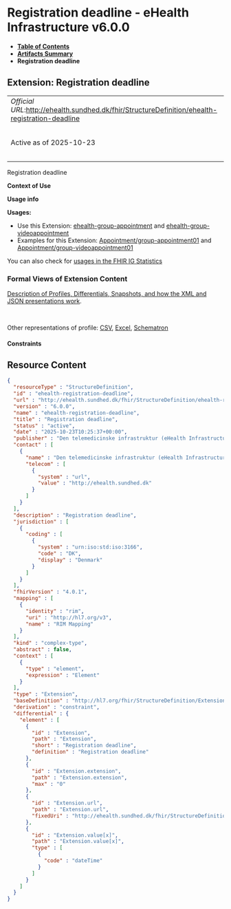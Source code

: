 # Registration deadline - eHealth Infrastructure v6.0.0

* [**Table of Contents**](toc.md)
* [**Artifacts Summary**](artifacts.md)
* **Registration deadline**

## Extension: Registration deadline 

| | |
| :--- | :--- |
| *Official URL*:http://ehealth.sundhed.dk/fhir/StructureDefinition/ehealth-registration-deadline | *Version*:6.0.0 |
| Active as of 2025-10-23 | *Computable Name*:ehealth-registration-deadline |

Registration deadline

**Context of Use**

**Usage info**

**Usages:**

* Use this Extension: [ehealth-group-appointment](StructureDefinition-ehealth-group-appointment.md) and [ehealth-group-videoappointment](StructureDefinition-ehealth-group-videoappointment.md)
* Examples for this Extension: [Appointment/group-appointment01](Appointment-group-appointment01.md) and [Appointment/group-videoappointment01](Appointment-group-videoappointment01.md)

You can also check for [usages in the FHIR IG Statistics](https://packages2.fhir.org/xig/dk.ehealth.sundhed.fhir.ig.core|current/StructureDefinition/ehealth-registration-deadline)

### Formal Views of Extension Content

 [Description of Profiles, Differentials, Snapshots, and how the XML and JSON presentations work](http://build.fhir.org/ig/FHIR/ig-guidance/readingIgs.html#structure-definitions). 

 

Other representations of profile: [CSV](StructureDefinition-ehealth-registration-deadline.csv), [Excel](StructureDefinition-ehealth-registration-deadline.xlsx), [Schematron](StructureDefinition-ehealth-registration-deadline.sch) 

#### Constraints



## Resource Content

```json
{
  "resourceType" : "StructureDefinition",
  "id" : "ehealth-registration-deadline",
  "url" : "http://ehealth.sundhed.dk/fhir/StructureDefinition/ehealth-registration-deadline",
  "version" : "6.0.0",
  "name" : "ehealth-registration-deadline",
  "title" : "Registration deadline",
  "status" : "active",
  "date" : "2025-10-23T10:25:37+00:00",
  "publisher" : "Den telemedicinske infrastruktur (eHealth Infrastructure)",
  "contact" : [
    {
      "name" : "Den telemedicinske infrastruktur (eHealth Infrastructure)",
      "telecom" : [
        {
          "system" : "url",
          "value" : "http://ehealth.sundhed.dk"
        }
      ]
    }
  ],
  "description" : "Registration deadline",
  "jurisdiction" : [
    {
      "coding" : [
        {
          "system" : "urn:iso:std:iso:3166",
          "code" : "DK",
          "display" : "Denmark"
        }
      ]
    }
  ],
  "fhirVersion" : "4.0.1",
  "mapping" : [
    {
      "identity" : "rim",
      "uri" : "http://hl7.org/v3",
      "name" : "RIM Mapping"
    }
  ],
  "kind" : "complex-type",
  "abstract" : false,
  "context" : [
    {
      "type" : "element",
      "expression" : "Element"
    }
  ],
  "type" : "Extension",
  "baseDefinition" : "http://hl7.org/fhir/StructureDefinition/Extension",
  "derivation" : "constraint",
  "differential" : {
    "element" : [
      {
        "id" : "Extension",
        "path" : "Extension",
        "short" : "Registration deadline",
        "definition" : "Registration deadline"
      },
      {
        "id" : "Extension.extension",
        "path" : "Extension.extension",
        "max" : "0"
      },
      {
        "id" : "Extension.url",
        "path" : "Extension.url",
        "fixedUri" : "http://ehealth.sundhed.dk/fhir/StructureDefinition/ehealth-registration-deadline"
      },
      {
        "id" : "Extension.value[x]",
        "path" : "Extension.value[x]",
        "type" : [
          {
            "code" : "dateTime"
          }
        ]
      }
    ]
  }
}

```
